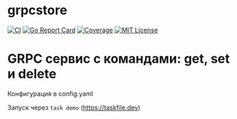 # grpcstore

[![CI](https://github.com/Antonboom/nilnil/actions/workflows/ci.yml/badge.svg)](https://github.com/IlyaFloppy/grpcstore/actions/workflows/ci.yml)
[![Go Report Card](https://goreportcard.com/badge/github.com/IlyaFloppy/observable)](https://goreportcard.com/report/github.com/IlyaFloppy/grpcstore)
[![Coverage](https://coveralls.io/repos/github/IlyaFloppy/grpcstore/badge.svg?branch=master)](https://coveralls.io/github/IlyaFloppy/grpcstore?branch=master)
[![MIT License](http://img.shields.io/badge/license-MIT-blue.svg?style=flat)](LICENSE)

# GRPC сервис с командами: get, set и delete

Конфигурация в config.yaml

Запуск через `task demo` (https://taskfile.dev)
